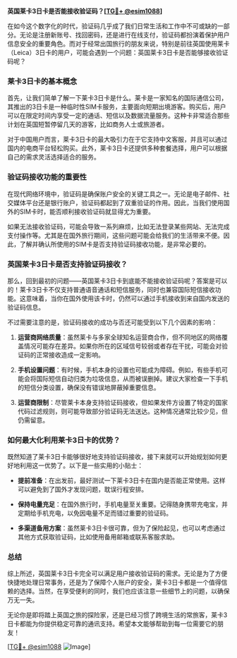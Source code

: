 **英国莱卡3日卡是否能接收验证码？[[TG💪+ @esim1088](https://t.me/s/esim1088)]**

在如今这个数字化的时代，验证码几乎成了我们日常生活和工作中不可或缺的一部分。无论是注册新账号、找回密码，还是进行在线支付，验证码都扮演着保护用户信息安全的重要角色。而对于经常出国旅行的朋友来说，特别是前往英国使用莱卡（Leica）3日卡的用户，可能会遇到一个问题：英国莱卡3日卡是否能够接收验证码呢？

### 莱卡3日卡的基本概念

首先，让我们简单了解一下莱卡3日卡是什么。莱卡是一家知名的国际通信公司，其推出的3日卡是一种临时性SIM卡服务，主要面向短期出境游客。购买后，用户可以在限定时间内享受一定的通话、短信以及数据流量服务。这种卡非常适合那些计划在英国短暂停留几天的游客，比如商务人士或旅游者。

对于中国用户而言，莱卡3日卡的最大吸引力在于它支持中文客服，并且可以通过国内的电商平台轻松购买。此外，莱卡3日卡还提供多种套餐选择，用户可以根据自己的需求灵活选择适合的服务。

### 验证码接收功能的重要性

在现代网络环境中，验证码是确保账户安全的关键工具之一。无论是电子邮件、社交媒体平台还是银行账户，验证码都起到了双重验证的作用。因此，当我们使用国外的SIM卡时，能否顺利接收验证码就显得尤为重要。

如果无法接收验证码，可能会导致一系列麻烦，比如无法登录某些网站、无法完成支付操作等。尤其是在国外旅行期间，这些问题可能会给我们的生活带来不便。因此，了解并确认所使用的SIM卡是否支持验证码接收功能，是非常必要的。

### 英国莱卡3日卡是否支持验证码接收？

那么，回到最初的问题——英国莱卡3日卡到底能不能接收验证码呢？答案是可以的！莱卡3日卡不仅支持普通语音通话和短信服务，同时也兼容国际短信接收功能。这意味着，当你在国外使用该卡时，仍然可以通过手机接收到来自国内发送的验证码信息。

不过需要注意的是，验证码接收的成功与否还可能受到以下几个因素的影响：

1. **运营商网络质量**：虽然莱卡与多家全球知名运营商合作，但不同地区的网络覆盖情况可能存在差异。如果你所在的区域信号较弱或者存在干扰，可能会对验证码的正常接收造成一定影响。
   
2. **手机设置问题**：有时候，手机本身的设置也可能成为障碍。例如，有些手机可能会将国际短信自动归类为垃圾信息，从而被误删掉。建议大家检查一下手机的短信分类设置，确保没有错误地屏蔽掉重要信息。

3. **运营商限制**：尽管莱卡本身支持验证码接收，但如果发件方设置了特定的国家代码过滤规则，则可能导致部分验证码无法送达。这种情况通常比较少见，但仍需留意。

### 如何最大化利用莱卡3日卡的优势？

既然知道了莱卡3日卡能够很好地支持验证码接收，接下来就可以开始规划如何更好地利用这一优势了。以下是一些实用的小贴士：

- **提前准备**：在出发前，最好测试一下莱卡3日卡在国内是否能正常使用。这样可以避免到了国外才发现问题，耽误行程安排。
  
- **保持电量充足**：在国外旅行时，手机电量至关重要。记得随身携带充电宝，并定期给手机充电，以免因电量不足而错过重要的验证码。

- **多渠道备用方案**：虽然莱卡3日卡很可靠，但为了保险起见，也可以考虑通过其他方式获取验证码，比如使用备用邮箱或联系客服求助。

### 总结

综上所述，英国莱卡3日卡完全可以满足用户接收验证码的需求。无论是为了方便快捷地处理日常事务，还是为了保障个人账户的安全，莱卡3日卡都是一个值得信赖的选择。当然，在享受便利的同时，我们也应该注意一些细节上的问题，以确保万无一失。

无论你是即将踏上英国之旅的探险家，还是已经习惯了跨境生活的常旅客，莱卡3日卡都能为你提供稳定可靠的通讯支持。希望本文能够帮助到每一位需要它的朋友！

[[TG💪+ @esim1088](https://t.me/s/esim1088) ![Image](https://i.postimg.cc/4NQfJmqS/Snipaste-2025-05-13-00-14-12.png)]